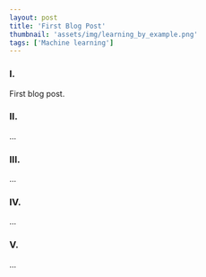 ```yaml
---
layout: post
title: 'First Blog Post'
thumbnail: 'assets/img/learning_by_example.png'
tags: ['Machine learning']
---
```


### I.

First blog post.

### II.

...

### III.

...

### IV.

...

### V.

...
